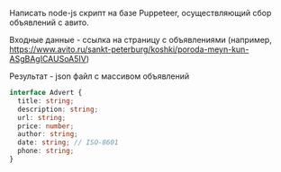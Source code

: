 Написать node-js скрипт на базе Puppeteer, осуществляющий сбор объявлений с авито.

Входные данные - ссылка на страницу с объявлениями (например, https://www.avito.ru/sankt-peterburg/koshki/poroda-meyn-kun-ASgBAgICAUSoA5IV)

Результат - json файл с массивом объявлений

```typescript
interface Advert {
  title: string;
  description: string;
  url: string;
  price: number;
  author: string;
  date: string; // ISO-8601
  phone: string;
}
```

